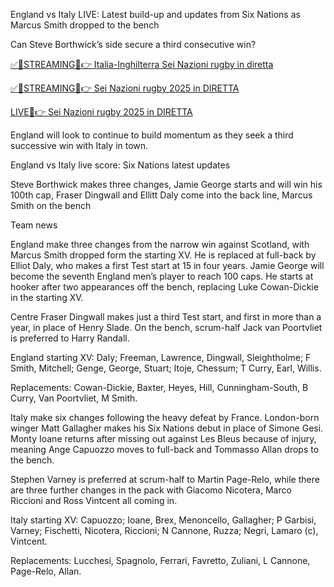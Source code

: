 England vs Italy LIVE: Latest build-up and updates from Six Nations as Marcus Smith dropped to the bench

Can Steve Borthwick’s side secure a third consecutive win?

[✅🔰STREAMING🔴👉 Italia-Inghilterra Sei Nazioni rugby in diretta](https://awesomesalatv.blogspot.com/2025/03/italia-inghilterra-in-diretta-live.html)

[✅🔰STREAMING🔴👉 Sei Nazioni rugby 2025 in DIRETTA](https://awesomesalatv.blogspot.com/2025/03/italia-inghilterra-in-diretta-live.html)

[LIVE🔴👉 Sei Nazioni rugby 2025 in DIRETTA](https://awesomesalatv.blogspot.com/2025/03/italia-inghilterra-in-diretta-live.html)


England will look to continue to build momentum as they seek a third successive win with Italy in town.



England vs Italy live score: Six Nations latest updates

Steve Borthwick makes three changes, Jamie George starts and will win his 100th cap, Fraser Dingwall and Ellitt Daly come into the back line, Marcus Smith on the bench



Team news

England make three changes from the narrow win against Scotland, with Marcus Smith dropped form the starting XV. He is replaced at full-back by Elliot Daly, who makes a first Test start at 15 in four years. Jamie George will become the seventh England men’s player to reach 100 caps. He starts at hooker after two appearances off the bench, replacing Luke Cowan-Dickie in the starting XV.



Centre Fraser Dingwall makes just a third Test start, and first in more than a year, in place of Henry Slade. On the bench, scrum-half Jack van Poortvliet is preferred to Harry Randall.



England starting XV: Daly; Freeman, Lawrence, Dingwall, Sleightholme; F Smith, Mitchell; Genge, George, Stuart; Itoje, Chessum; T Curry, Earl, Willis.



Replacements: Cowan-Dickie, Baxter, Heyes, Hill, Cunningham-South, B Curry, Van Poortvliet, M Smith.



Italy make six changes following the heavy defeat by France. London-born winger Matt Gallagher makes his Six Nations debut in place of Simone Gesi. Monty Ioane returns after missing out against Les Bleus because of injury, meaning Ange Capuozzo moves to full-back and Tommasso Allan drops to the bench.



Stephen Varney is preferred at scrum-half to Martin Page-Relo, while there are three further changes in the pack with Giacomo Nicotera, Marco Riccioni and Ross Vintcent all coming in.



Italy starting XV: Capuozzo; Ioane, Brex, Menoncello, Gallagher; P Garbisi, Varney; Fischetti, Nicotera, Riccioni; N Cannone, Ruzza; Negri, Lamaro (c), Vintcent.



Replacements: Lucchesi, Spagnolo, Ferrari, Favretto, Zuliani, L Cannone, Page-Relo, Allan.
